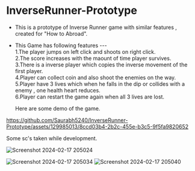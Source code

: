 # InverseRunner-Prototype   
- This is a prototype of Inverse Runner game with similar features , created for "How to Abroad".
- This Game has following features ---   
   1.The player jumps on left click and shoots on right click.   
   2.The score increases with the maount of time player survives.   
   3.There is a inverse player which copies the inverse movement of the first player.    
   4.Player can collect coin and also shoot the enemies on the way.   
   5.Player have 3 lives which when he falls in the dip or collides with a enemy , one health heart reduces.   
   6.Player can restart the game again when all 3 lives are lost.   

  Here are some demo of the game.


https://github.com/Saurabh5240/InverseRunner-Prototype/assets/129985013/8ccd03b4-2b2c-455e-b3c5-9f5fa9820652

Some sc's taken while development.   


![Screenshot 2024-02-17 205024](https://github.com/Saurabh5240/InverseRunner-Prototype/assets/129985013/0514b946-ab1b-428e-b8b6-f3dec0b79490)

   ![Screenshot 2024-02-17 205034](https://github.com/Saurabh5240/InverseRunner-Prototype/assets/129985013/b27fbccd-4641-4588-ae57-ec4f83543175)
![Screenshot 2024-02-17 205040](https://github.com/Saurabh5240/InverseRunner-Prototype/assets/129985013/cb15e4bf-5c53-4996-8c57-90cd6ebaa357)
